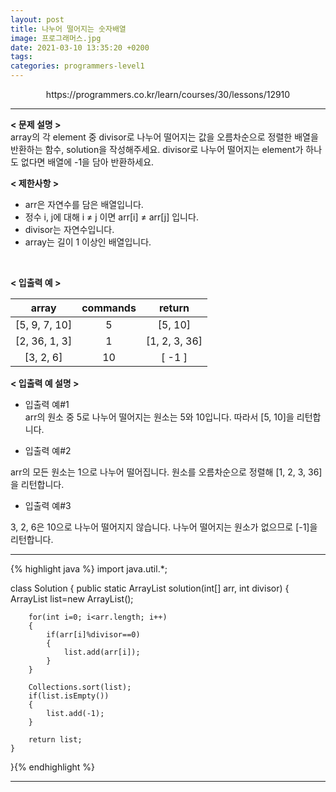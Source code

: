 ```yaml
---
layout: post
title: 나누어 떨어지는 숫자배열
image: 프로그래머스.jpg
date: 2021-03-10 13:35:20 +0200
tags:
categories: programmers-level1
---
```

<center>https://programmers.co.kr/learn/courses/30/lessons/12910</center>

***


**< 문제 설명 >**  
array의 각 element 중 divisor로 나누어 떨어지는 값을 오름차순으로 정렬한 배열을 반환하는 함수, solution을 작성해주세요.
divisor로 나누어 떨어지는 element가 하나도 없다면 배열에 -1을 담아 반환하세요.


**< 제한사항 >**
* arr은 자연수를 담은 배열입니다.
* 정수 i, j에 대해 i ≠ j 이면 arr[i] ≠ arr[j] 입니다.
* divisor는 자연수입니다.
* array는 길이 1 이상인 배열입니다.

 <br>


**< 입출력 예 >**

|array|commands|return|
|:---:|:---:|:---:|
|[5, 9, 7, 10]|5|[5, 10]|
|[2, 36, 1, 3]|1|[1, 2, 3, 36]|
|[3, 2, 6]|10|[ -1 ]|

**< 입출력 예 설명 >**  

* 입출력 예#1  
arr의 원소 중 5로 나누어 떨어지는 원소는 5와 10입니다. 따라서 [5, 10]을 리턴합니다.  


* 입출력 예#2  

arr의 모든 원소는 1으로 나누어 떨어집니다. 원소를 오름차순으로 정렬해 [1, 2, 3, 36]을 리턴합니다.

* 입출력 예#3  

3, 2, 6은 10으로 나누어 떨어지지 않습니다. 나누어 떨어지는 원소가 없으므로 [-1]을 리턴합니다.


***




{% highlight java %}
import java.util.*;

class Solution {
public static ArrayList<Integer> solution(int[] arr, int divisor) {
        ArrayList<Integer> list=new ArrayList<Integer>();
        
        for(int i=0; i<arr.length; i++)
        {
        	if(arr[i]%divisor==0)
        	{
        		list.add(arr[i]);
        	}
        }
        
        Collections.sort(list);
        if(list.isEmpty())
        {
        	list.add(-1);
        }
        
        return list;
    }
}{% endhighlight %}

***
